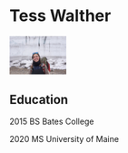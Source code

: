 # Tess Walther

<img src='careerimage.jpg' width=100>


## Education

2015 BS Bates College

2020 MS University of Maine

